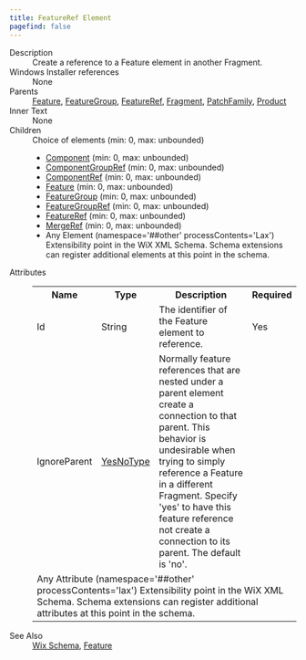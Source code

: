 ```yaml
---
title: FeatureRef Element
pagefind: false
---
```

<dl>
  <dt>Description</dt>
  <dd>Create a reference to a Feature element in another Fragment.</dd>
  <dt>Windows Installer references</dt>
  <dd>None</dd>
  <dt>Parents</dt>
  <dd>
    <a href="../feature/">Feature</a>, <a href="../featuregroup/">FeatureGroup</a>, <a href="../featureref/">FeatureRef</a>, <a href="../fragment/">Fragment</a>, <a href="../patchfamily/">PatchFamily</a>, <a href="../product/">Product</a></dd>
  <dt>Inner Text</dt>
  <dd>None</dd>
  <dt>Children</dt>
  <dd>Choice of elements (min: 0, max: unbounded)<ul><li><a href="../component/">Component</a> (min: 0, max: unbounded)</li><li><a href="../componentgroupref/">ComponentGroupRef</a> (min: 0, max: unbounded)</li><li><a href="../componentref/">ComponentRef</a> (min: 0, max: unbounded)</li><li><a href="../feature/">Feature</a> (min: 0, max: unbounded)</li><li><a href="../featuregroup/">FeatureGroup</a> (min: 0, max: unbounded)</li><li><a href="../featuregroupref/">FeatureGroupRef</a> (min: 0, max: unbounded)</li><li><a href="../featureref/">FeatureRef</a> (min: 0, max: unbounded)</li><li><a href="../mergeref/">MergeRef</a> (min: 0, max: unbounded)</li><li><span class="extension">Any Element (namespace='##other' processContents='Lax')                          Extensibility point in the WiX XML Schema.  Schema extensions can register additional                         elements at this point in the schema.                     </span></li></ul></dd>
  <dt>Attributes</dt>
  <dd>
    <table cellspacing="0" cellpadding="0" class="schema">
      <tr>
        <th width="15%">Name</th>
        <th width="15%">Type</th>
        <th width="65%">Description</th>
        <th width="15%">Required</th>
      </tr>
      <tr>
        <td>Id</td>
        <td>String</td>
        <td>The identifier of the Feature element to reference.</td>
        <td>Yes</td>
      </tr>
      <tr>
        <td>IgnoreParent</td>
        <td><a href="../simple_type_yesnotype/">YesNoType</a></td>
        <td>                     Normally feature references that are nested under a parent element create a connection to that                     parent. This behavior is undesirable when trying to simply reference a Feature in a different                     Fragment.  Specify 'yes' to have this feature reference not create a connection to its parent.                     The default is 'no'.                 </td>
        <td>&nbsp;</td>
      </tr>
      <tr>
        <td colspan="4">
          <span class="extension">Any Attribute (namespace='##other' processContents='lax')                      Extensibility point in the WiX XML Schema.  Schema extensions can register additional                     attributes at this point in the schema.                 </span>
        </td>
      </tr>
    </table>
  </dd>
  <dt>See Also</dt>
  <dd>
    <a href="../">Wix Schema</a>, <a href="../feature/">Feature</a></dd>
</dl>
